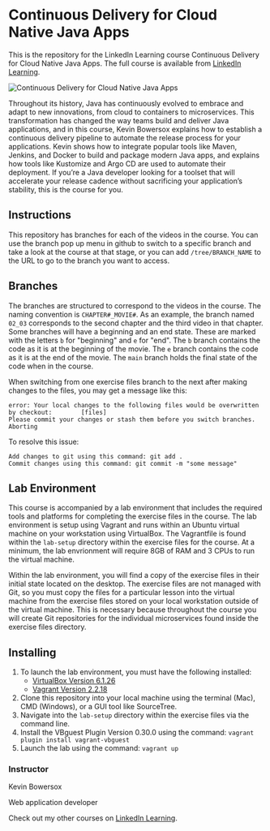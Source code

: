 # Continuous Delivery for Cloud Native Java Apps
This is the repository for the LinkedIn Learning course Continuous Delivery for Cloud Native Java Apps. The full course is available from [LinkedIn Learning][lil-course-url].

![Continuous Delivery for Cloud Native Java Apps][lil-thumbnail-url] 

Throughout its history, Java has continuously evolved to embrace and adapt to new innovations, from cloud to containers to microservices. This transformation has changed the way teams build and deliver Java applications, and in this course, Kevin Bowersox explains how to establish a continuous delivery pipeline to automate the release process for your applications. Kevin shows how to integrate popular tools like Maven, Jenkins, and Docker to build and package modern Java apps, and explains how tools like Kustomize and Argo CD are used to automate their deployment. If you’re a Java developer looking for a toolset that will accelerate your release cadence without sacrificing your application’s stability, this is the course for you.

## Instructions
This repository has branches for each of the videos in the course. You can use the branch pop up menu in github to switch to a specific branch and take a look at the course at that stage, or you can add `/tree/BRANCH_NAME` to the URL to go to the branch you want to access.

## Branches
The branches are structured to correspond to the videos in the course. The naming convention is `CHAPTER#_MOVIE#`. As an example, the branch named `02_03` corresponds to the second chapter and the third video in that chapter. 
Some branches will have a beginning and an end state. These are marked with the letters `b` for "beginning" and `e` for "end". The `b` branch contains the code as it is at the beginning of the movie. The `e` branch contains the code as it is at the end of the movie. The `main` branch holds the final state of the code when in the course.

When switching from one exercise files branch to the next after making changes to the files, you may get a message like this:

    error: Your local changes to the following files would be overwritten by checkout:        [files]
    Please commit your changes or stash them before you switch branches.
    Aborting

To resolve this issue:
	
    Add changes to git using this command: git add .
	Commit changes using this command: git commit -m "some message"


## Lab Environment
This course is accompanied by a lab environment that includes the required tools and platforms for completing the exercise files in the course.  The lab environment is setup using Vagrant and runs within an Ubuntu virtual machine on your workstation using VirtualBox.  The Vagrantfile is found within the `lab-setup` directory within the exercise files for the course.  At a minimum, the lab envrionment will require 8GB of RAM and 3 CPUs to run the virtual machine.

Within the lab environment, you will find a copy of the exercise files in their initial state located on the desktop.  The exercise files are not managed with Git, so you must copy the files for a particular lesson into the virtual machine from the exercise files stored on your local workstation outside of the virtual machine.  This is necessary because throughout the course you will create Git repositories for the individual microservices found inside the exercise files directory.

## Installing
1. To launch the lab environment, you must have the following installed:
	- [VirtualBox Version 6.1.26][vbox-url]
	- [Vagrant Version 2.2.18][vagrant-url]
2. Clone this repository into your local machine using the terminal (Mac), CMD (Windows), or a GUI tool like SourceTree.
3. Navigate into the `lab-setup` directory within the exercise files via the command line.
4. Install the VBguest Plugin Version 0.30.0 using the command: `vagrant plugin install vagrant-vbguest`
5. Launch the lab using the command: `vagrant up`

### Instructor

Kevin Bowersox 
                            
Web application developer

                            

Check out my other courses on [LinkedIn Learning](https://www.linkedin.com/learning/instructors/kevin-bowersox).


[0]: # (Replace these placeholder URLs with actual course URLs)


[vbox-url]: https://www.virtualbox.org/wiki/Download_Old_Builds_6_1
[vagrant-url]: https://www.vagrantup.com/downloads
[lil-course-url]: https://www.linkedin.com/learning/continuous-delivery-for-cloud-native-java-apps
[lil-thumbnail-url]: https://cdn.lynda.com/course/2423655/2423655-1642536522193-16x9.jpg


